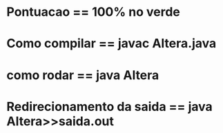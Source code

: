 # Pontuacao                 == 100% no verde
# Como compilar             == javac Altera.java
# como rodar                == java Altera
# Redirecionamento da saida == java Altera>>saida.out

